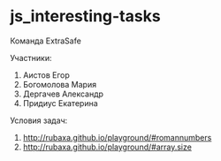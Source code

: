 # js_interesting-tasks
Команда ExtraSafe

Участники:
1. Аистов Егор
2. Богомолова Мария
3. Дергачев Александр
4. Придиус Екатерина

Условия задач: 
1. http://rubaxa.github.io/playground/#romannumbers
2. http://rubaxa.github.io/playground/#array.size
